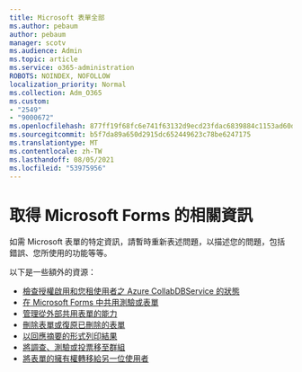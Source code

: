 ```yaml
---
title: Microsoft 表單全部
ms.author: pebaum
author: pebaum
manager: scotv
ms.audience: Admin
ms.topic: article
ms.service: o365-administration
ROBOTS: NOINDEX, NOFOLLOW
localization_priority: Normal
ms.collection: Adm_O365
ms.custom:
- "2549"
- "9000672"
ms.openlocfilehash: 877ff19f68fc6e741f63132d9ecd23fdac6839884c1153ad60dd2ec6f0b6adc6
ms.sourcegitcommit: b5f7da89a650d2915dc652449623c78be6247175
ms.translationtype: MT
ms.contentlocale: zh-TW
ms.lasthandoff: 08/05/2021
ms.locfileid: "53975956"
---
```

# <a name="get-information-about-microsoft-forms"></a>取得 Microsoft Forms 的相關資訊

如需 Microsoft 表單的特定資訊，請暫時重新表述問題，以描述您的問題，包括錯誤、您所使用的功能等等。 

以下是一些額外的資源：

- [檢查授權啟用和您租使用者之 Azure CollabDBService 的狀態](https://support.office.com/article/Turn-off-or-turn-on-Microsoft-Forms-8dcbf3ab-f2d6-459a-b8be-8d9892132a43)
- [在 Microsoft Forms 中共用測驗或表單](https://support.office.com/article/Share-a-form-to-collaborate-d5bb5cf0-8401-4c15-bb8c-8e108cd7e69b)
- [管理從外部共用表單的能力](https://support.office.com/article/set-up-microsoft-forms-cc52287a-4550-464d-9a1b-457bf9df2240?#PickTab=Configure)
- [刪除表單或復原已刪除的表單](https://support.office.com/article/Delete-a-form-2207e468-ce1b-4c4a-a256-caf631d87af0)
- [以回應摘要的形式列印結果](https://support.office.com/article/Print-a-form-22100b98-ba3c-41c1-9513-f76caca664fc)
- [將調查、測驗或投票移至群組](https://support.office.com/article/Transfer-ownership-of-a-form-921a6361-a4e5-44ea-bce9-c4ed63aa54b4)
- [將表單的擁有權轉移給另一位使用者](https://support.office.com/article/Transfer-ownership-of-a-form-921a6361-a4e5-44ea-bce9-c4ed63aa54b4)